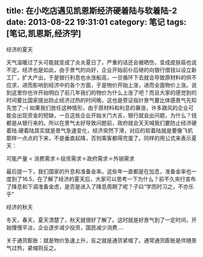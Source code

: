 title: 在小吃店遇见凯恩斯经济硬着陆与软着陆-2
date: 2013-08-22 19:31:01
category: 笔记
tags: [笔记,凯恩斯,经济学]
---

经济的夏天

天气温暖过了头可能就变成了炎炎夏日了，严重的话还会被晒伤，变成皮肤癌也说不定。经济也是如此，由于景气的向好，企业开始前仆后继的向银行借钱以设立新工厂，扩大产出，于是银行利息也水涨船高，一旦循环下去就会导致原材料的供不应求，进而影响到经济中的各个方面，于是物价开始上涨，进而全面物价上涨。说到这里你也许开始明白了前几年我们的物价为什么上涨了吧？而且大家的感觉到的时间要比国家提出防止经济过热的时间晚，这也是旁证指针景气要比体感景气先知先觉了;-(
如果我们放任这种情形，由于原材料和利息的暴涨，许多跟风的企业可能会出现资金的短缺，一旦这些企业开始关门大吉，银行就会出问题，为什么？钱都是从银行来的。所以在景气太好导致问题前，政府就会天天喊我们要防止经济硬着陆.硬着陆其实就是景气急速变化，经济突然下滑，对应的软着陆就是要像飞机那样一点点的下来，不是垂直起降，否则乘客都得完蛋了。同样的用公式来表示夏天：

可能产量 < 消费需求＋投资需求＋政府需求＋外销需求

最后提一下，我们国家的升息和准备金率。这些年一直都是在加息，准备金率也一度到了16.5，在了解了经济的夏天后，大家可以思考一下为什么？前不久央行宣布了降息和下调准备金虑，是否是进入了降息周期了呢？子曰“学而时习之，不亦乐乎”

经济的秋天

冬天，春天，夏天清楚了，秋天就很好了解了。这时就是好景气到了一定时间，开始慢慢平淡，企业逐步减少投资，国民减少消费....

关于通货膨胀：就是物价急速上升，反之就是通货紧缩了。通常通货膨胀是伴随景气过热，紧缩则反之。
